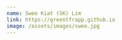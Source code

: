 ```yaml
---
name: Swee Kiat (SK) Lim
link: https://greentfrapp.github.io
image: /assets/images/swee.jpg
---
```


